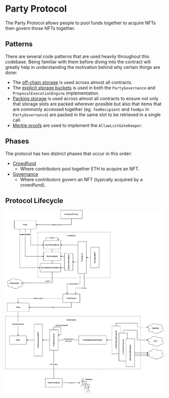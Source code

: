 # Party Protocol

The Party Protocol allows people to pool funds together to acquire NFTs then govern those NFTs together.

## Patterns

There are several code patterns that are used heavily throughout this codebase. Being familiar with them before diving into the contract will greatly help in understanding the motivation behind why certain things are done:

- The [off-chain storage](https://github.com/dragonfly-xyz/useful-solidity-patterns/tree/main/patterns/off-chain-storage) is used across almost all contracts.
-  The [explicit storage buckets](https://github.com/dragonfly-xyz/useful-solidity-patterns/tree/main/patterns/explicit-storage-buckets) is used in both the `PartyGovernance` and `ProposalExecutionEngine` implementation.
- [Packing storage](https://github.com/dragonfly-xyz/useful-solidity-patterns/tree/main/patterns/packing-storage) is used across almost all contracts to ensure not only that storage slots are packed wherever possible but also that items that are commonly accessed together (eg. `feeRecipient` and `feeBps` in `PartyGovernance`) are packed in the same slot to be retrieved in a single call.
- [Merkle proofs](https://github.com/dragonfly-xyz/useful-solidity-patterns/tree/main/patterns/merkle-proofs) are used to implement the `AllowListGateKeeper`.

## Phases

The protocol has two distinct phases that occur in this order:

- [Crowdfund](./crowdfund.md)
    - Where contributors pool together ETH to acquire an NFT.
- [Governance](./governance.md)
    - Where contributors govern an NFT (typically acquired by a crowdfund).

## Protocol Lifecycle

![contract lifecycle](./contract-lifecycle.png)
